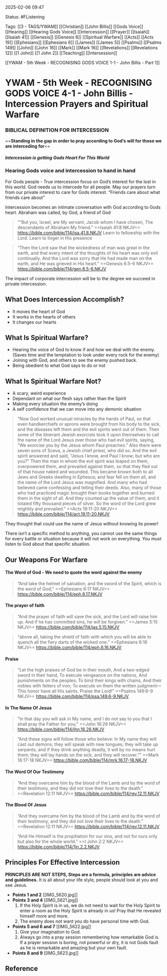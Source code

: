 2025-02-06 09:47

Status: #FListening 

Tags: [[3 - TAGS/YWAM]] [[Christian]] [[John Billis]] [[Gods Voice]] [[Hearing]] [[Hearing Gods Voice]] [[Intercession]] [[Prayer]] [[Isaiah]] [[Isaiah 41]] [[Genesis]] [[Genesis 6]] [[Spiritual Warfare]] [[Acts]] [[Acts 19]] [[Ephesians]] [[Ephesians 6]] [[James]] [[James 5]] [[Psalms]] [[Psalms 149]] [[John]] [[John 16]] [[Mark]] [[Mark 16]] [[Revelations]] [[Revelations 12]] [[1 John]] [[1 John 2]] [[Teaching]] [[Intersession]]

[[YWAM - 5th Week - RECOGNISING GODS VOICE  1-1 - John Billis - Part 1]]

# YWAM - 5th Week - RECOGNISING GODS VOICE 4-1 - John Billis - Intercession Prayers and Spiritual Warfare

### BIBLICAL DEFINITION FOR INTERCESSION
==**Standing in the gap in order to pray according to God’s will for those we are interceding for**==

##### Intercession is getting Gods Heart For This World

### Hearing Gods voice and intercession to hand in hand

For Gods people - True intercession focus on God’s interest for the lost in this world.
God needs us to intercede for all people.
May our prayers turn from our private interest to care for Gods interest.
“Friends care about what friends care about”

Intercession becomes an intimate conversation with God according to Gods heart.
Abraham was called, by God, a friend of God
> ““But you, Israel, are My servant, Jacob whom I have chosen, The descendants of Abraham My friend.”
==‭‭Isaiah‬ ‭41‬:‭8‬ ‭NKJV‬‬==
https://bible.com/bible/114/isa.41.8.NKJV
Learn to fellowship with the Lord. Learn to linger in His presence


> “Then the Lord saw that the wickedness of man was great in the earth, and that every intent of the thoughts of his heart was only evil continually. And the Lord was sorry that He had made man on the earth, and He was grieved in His heart.”
==‭‭Genesis‬ ‭6‬:‭5‬-‭6‬ ‭NKJV‬‬==
https://bible.com/bible/114/gen.6.5-6.NKJV

The impact of corporate intercession will be to the degree we succeed in private intercession.

## What Does Intercession Accomplish?
- It moves the heart of God
- It works in the hearts of others
- It changes our hearts


## What Is Spiritual Warfare?
- Hearing the voice of God to know if and how we deal with the enemy. (Saves time and the temptation to look under every rock for the enemy)
- Joining with God, and others to see the enemy pushed back.
- Being obedient to what God says to do or not

## What Is Spiritual Warfare Not?
- A scary, weird experience
- Dependant on what our flesh says rather than the Spirit
- Making every situation the enemy’s doing
- A self confidence that we can move into any demonic situation 
> “Now God worked unusual miracles by the hands of Paul, so that even handkerchiefs or aprons were brought from his body to the sick, and the diseases left them and the evil spirits went out of them. Then some of the itinerant Jewish exorcists took it upon themselves to call the name of the Lord Jesus over those who had evil spirits, saying, “We exorcise you by the Jesus whom Paul preaches.” Also there were seven sons of Sceva, a Jewish chief priest, who did so. And the evil spirit answered and said, “Jesus I know, and Paul I know; but who are you?” Then the man in whom the evil spirit was leaped on them, overpowered them, and prevailed against them, so that they fled out of that house naked and wounded. This became known both to all Jews and Greeks dwelling in Ephesus; and fear fell on them all, and the name of the Lord Jesus was magnified. And many who had believed came confessing and telling their deeds. Also, many of those who had practiced magic brought their books together and burned them in the sight of all. And they counted up the value of them, and it totaled fifty thousand pieces of silver. So the word of the Lord grew mightily and prevailed.”
==‭‭Acts‬ ‭19‬:‭11‬-‭20‬ ‭NKJV‬‬==
https://bible.com/bible/114/act.19.11-20.NKJV

They thought that could use the name of Jesus without knowing its power!

There isn’t a specific method to anything, you cannot use the same things for every battle or situation because it will not work on everything.
You must listen to God about that specific situation.

## Our Weapons For Warfare
#### The Word of God - We need to quote the word against the enemy

> “And take the helmet of salvation, and the sword of the Spirit, which is the word of God;”
‭‭==Ephesians‬ ‭6‬:‭17‬ ‭NKJV‬‬==
https://bible.com/bible/114/eph.6.17.NKJV

#### The prayer of faith

> “And the prayer of faith will save the sick, and the Lord will raise him up. And if he has committed sins, he will be forgiven.”
‭‭==James‬ ‭5‬:‭15‬ ‭NKJV‬‬==
https://bible.com/bible/114/jas.5.15.NKJV

> “above all, taking the shield of faith with which you will be able to quench all the fiery darts of the wicked one.”
‭‭==Ephesians‬ ‭6‬:‭16‬ ‭NKJV‬‬==
https://bible.com/bible/114/eph.6.16.NKJV

#### Praise

> “Let the high praises of God be in their mouth, And a two-edged sword in their hand, To execute vengeance on the nations, And punishments on the peoples; To bind their kings with chains, And their nobles with fetters of iron; To execute on them the written judgment— This honor have all His saints. Praise the Lord!”
‭‭==Psalms‬ ‭149‬:‭6‬-‭9‬ ‭NKJV‬‬==
https://bible.com/bible/114/psa.149.6-9.NKJV


#### In The Name Of Jesus

> “In that day you will ask in My name, and I do not say to you that I shall pray the Father for you;”
‭‭==John‬ ‭16‬:‭26‬ ‭NKJV‬‬==
https://bible.com/bible/114/jhn.16.26.NKJV

> “And these signs will follow those who believe: In My name they will cast out demons; they will speak with new tongues; they will take up serpents; and if they drink anything deadly, it will by no means hurt them; they will lay hands on the sick, and they will recover.””
‭‭==Mark‬ ‭16‬:‭17‬-‭18‬ ‭NKJV‬‬==
https://bible.com/bible/114/mrk.16.17-18.NKJV


#### The Word Of Our Testimony

> “And they overcame him by the blood of the Lamb and by the word of their testimony, and they did not love their lives to the death.”
‭‭==Revelation‬ ‭12‬:‭11‬ ‭NKJV‬‬==
https://bible.com/bible/114/rev.12.11.NKJV


#### The Blood Of Jesus

> “And they overcame him by the blood of the Lamb and by the word of their testimony, and they did not love their lives to the death.”
‭‭==Revelation‬ ‭12‬:‭11‬ ‭NKJV‬‬==
https://bible.com/bible/114/rev.12.11.NKJV

> “And He Himself is the propitiation for our sins, and not for ours only but also for the whole world.”
==‭‭I John‬ ‭2‬:‭2‬ ‭NKJV‬‬==
https://bible.com/bible/114/1jn.2.2.NKJV

## Principles For Effective Intercession
**PRINCIPLES ARE NOT STEPS, Steps are a formula, principles are advice and guidelines.**
It is all about your life style, people should look at you and see Jesus.

- **Points 1 and 2** [[IMG_5620.jpg]]
- **Points 3 and 4** [[IMG_5621.jpg]]
   1. If the Holy Spirit is in us, we do not need to wait for the Holy Spirit to enter a room as the Holy Spirit is already in us! Pray that He revealed himself more and more.
   2.  The enemy does not want you do have personal time with God.
- **Points 5 and 6 and 7** [[IMG_5622.jpg]]
   1. Give your imagination to God.
   2. Always go into a pray session remembering how remarkable God is. If a prayer session is boring, not powerful or dry, it is not Gods fault as he is remarkable and amazing but your own fault.
- **Points 8 and 9** [[IMG_5623.jpg]]
## Reference